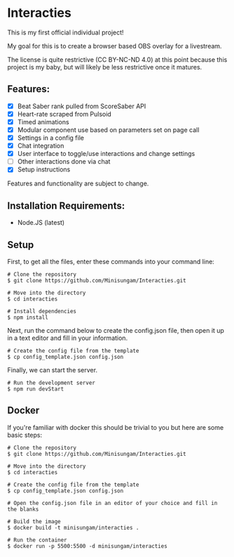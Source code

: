 # Interacties

This is my first official individual project!

My goal for this is to create a browser based OBS overlay for a livestream.

The license is quite restrictive \(CC BY-NC-ND 4.0\) at this point because this project is my baby, but will likely be less restrictive once it matures.

## Features:
- [x] Beat Saber rank pulled from ScoreSaber API
- [x] Heart-rate scraped from Pulsoid
- [x] Timed animations
- [x] Modular component use based on parameters set on page call
- [x] Settings in a config file
- [X] Chat integration
- [X] User interface to toggle/use interactions and change settings
- [ ] Other interactions done via chat
- [X] Setup instructions

Features and functionality are subject to change.

## Installation Requirements:

- Node.JS (latest)

## Setup
First, to get all the files, enter these commands into your command line:
```
# Clone the repository
$ git clone https://github.com/Minisungam/Interacties.git

# Move into the directory
$ cd interacties

# Install dependencies
$ npm install
```
Next, run the command below to create the config.json file, then open it up in a text editor and fill in your information.
```
# Create the config file from the template
$ cp config_template.json config.json
```
Finally, we can start the server.
```
# Run the development server
$ npm run devStart
```

## Docker

If you're familiar with docker this should be trivial to you but here are some basic steps:
```
# Clone the repository
$ git clone https://github.com/Minisungam/Interacties.git

# Move into the directory
$ cd interacties

# Create the config file from the template
$ cp config_template.json config.json

# Open the config.json file in an editor of your choice and fill in the blanks

# Build the image
$ docker build -t minisungam/interacties .

# Run the container
$ docker run -p 5500:5500 -d minisungam/interacties
```